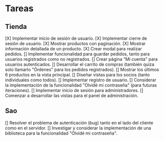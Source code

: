 # Tareas

## Tienda

[X] Implementar inicio de sesión de usuario.
[X] Implementar cierre de sesión de usuario.
[X] Mostrar productos con paginación.
[X] Mostrar información detallada de un producto.
[X] Crear modal para realizar pedidos.
[] Implementar funcionalidad para guardar pedidos, tanto para usuarios registrados como no registrados.
[] Crear página "Mi cuenta" para usuarios autenticados.
[] Desarrollar el carrito de compras (también quiza solo llamarlo "Órdenes" para los pedidos registrados).
[] Mostrar los últimos 6 productos en la vista principal.
[] Diseñar vistas para los socios (tanto individuales como todos).
[] Implementar registro de usuario.
[] Considerar la implementación de la funcionalidad "Olvidé mi contraseña" (para futuras iteraciones).
[] Implementar inicio de sesión para administradores.
[] Comenzar a desarrollar las vistas para el panel de administración.

## Sao

[] Resolver el problema de autenticación (bug) tanto en el lado del cliente como en el servidor.
[] Investigar y considerar la implementación de una biblioteca para la funcionalidad "Olvidé mi contraseña".

